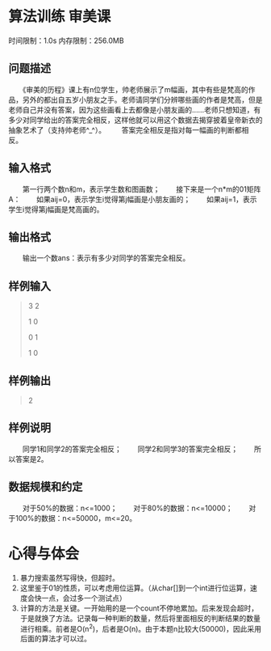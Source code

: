 # 算法训练 审美课  
时间限制：1.0s   内存限制：256.0MB
## 问题描述
　　《审美的历程》课上有n位学生，帅老师展示了m幅画，其中有些是梵高的作品，另外的都出自五岁小朋友之手。老师请同学们分辨哪些画的作者是梵高，但是老师自己并没有答案，因为这些画看上去都像是小朋友画的……老师只想知道，有多少对同学给出的答案完全相反，这样他就可以用这个数据去揭穿披着皇帝新衣的抽象艺术了（支持帅老师^_^）。
　　答案完全相反是指对每一幅画的判断都相反。
## 输入格式
　　第一行两个数n和m，表示学生数和图画数；
　　接下来是一个n*m的01矩阵A：
　　如果aij=0，表示学生i觉得第j幅画是小朋友画的；
　　如果aij=1，表示学生i觉得第j幅画是梵高画的。
## 输出格式
　　输出一个数ans：表示有多少对同学的答案完全相反。
## 样例输入
>3 2
>
>1 0
>
>0 1
>
>1 0

## 样例输出
>2

## 样例说明
　　同学1和同学2的答案完全相反；
　　同学2和同学3的答案完全相反；
　　所以答案是2。
## 数据规模和约定
　　对于50%的数据：n<=1000；
　　对于80%的数据：n<=10000；
　　对于100%的数据：n<=50000，m<=20。

# 心得与体会
1. 暴力搜索虽然写得快，但超时。
2. 这里鉴于01的性质，可以考虑用位运算。（从char[]到一个int进行位运算，速度会快一点，会过多一个测试点）
3. 计算的方法是关键。一开始用的是一个count不停地累加。后来发现会超时，于是就换了方法。记录每一种判断的数量，然后将里面相反的判断结果的数量进行相乘。前者是O(n<sup>2</sup>)，后者是O(n)。由于本题n比较大(50000)，因此采用后面的算法才可以过。